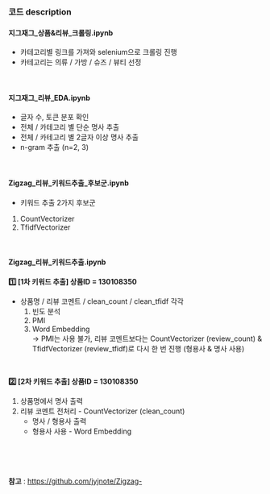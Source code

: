 ### 코드 description
#### 지그재그_상품&리뷰_크롤링.ipynb
- 카테고리별 링크를 가져와 selenium으로 크롤링 진행
- 카테고리는 의류 / 가방 / 슈즈 / 뷰티 선정
<br>


#### 지그재그_리뷰_EDA.ipynb
- 글자 수, 토큰 분포 확인
- 전체 / 카테고리 별 단순 명사 추출
- 전체 / 카테고리 별 2글자 이상 명사 추출
- n-gram 추출 (n=2, 3)
<br>


#### Zigzag_리뷰_키워드추출_후보군.ipynb
- 키워드 추출 2가지 후보군
1. CountVectorizer
2. TfidfVectorizer
<br>


#### Zigzag_리뷰_키워드추출.ipynb
**1️⃣ [1차 키워드 추출] 상품ID = 130108350**
- 상품명 / 리뷰 코멘트 / clean_count / clean_tfidf 각각
  1. 빈도 분석
  2. PMI
  3. Word Embedding    
-> PMI는 사용 불가, 리뷰 코멘트보다는 CountVectorizer (review_count) & TfidfVectorizer (review_tfidf)로 다시 한 번 진행 (형용사 & 명사 사용)
<br>

**2️⃣ [2차 키워드 추출] 상품ID = 130108350**
1. 상품명에서 명사 출력    
2. 리뷰 코멘트 전처리 - CountVectorizer (clean_count)    
   - 명사 / 형용사 출력    
   - 형용사 사용 - Word Embedding    
<br>
<br>
<br>

**참고**
: https://github.com/jyjnote/Zigzag-
